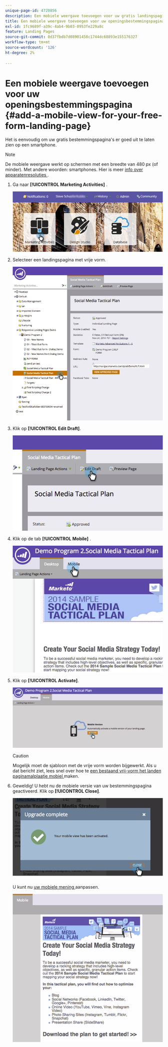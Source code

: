 ```yaml
---
unique-page-id: 4720856
description: Een mobiele weergave toevoegen voor uw gratis landingspagina - Marketo Docs - Productdocumentatie
title: Een mobiele weergave toevoegen voor uw openingsbestemmingspagina
exl-id: 1fc9689f-a39c-4ab4-9b03-0953fe229a8c
feature: Landing Pages
source-git-commit: 0d37fbdb7d08901458c1744dc68893e155176327
workflow-type: tm+mt
source-wordcount: '126'
ht-degree: 2%

---
```


# Een mobiele weergave toevoegen voor uw openingsbestemmingspagina {#add-a-mobile-view-for-your-free-form-landing-page}

Het is eenvoudig om uw gratis bestemmingspagina&#39;s er goed uit te laten zien op een smartphone.

>[!NOTE]
>
>De mobiele weergave werkt op schermen met een breedte van 480 px (of minder). Met andere woorden: smartphones. Hier is meer [ info over apparatenresoluties ](https://www.mydevice.io/).

1. Ga naar **[!UICONTROL Marketing Activities]** .

   ![](assets/login-marketing-activities-3.png)

1. Selecteer een landingspagina met vrije vorm.

   ![](assets/choose-landing-page.jpg)

1. Klik op **[!UICONTROL Edit Draft]**.

   ![](assets/image2015-1-22-15-3a38-3a12.png)

1. Klik op de tab **[!UICONTROL Mobile]** .

   ![](assets/image2015-1-22-16-3a46-3a10.png)

1. Klik op **[!UICONTROL Activate]**.

   ![](assets/image2015-1-22-15-3a48-3a47.png)

   >[!CAUTION]
   >
   >Mogelijk moet de sjabloon met de vrije vorm worden bijgewerkt. Als u dat bericht ziet, lees snel over hoe te [ een bestaand vrij-vorm het landen paginamalplaatje mobiel ](/help/marketo/product-docs/demand-generation/landing-pages/landing-page-templates/make-an-existing-free-form-landing-page-template-mobile-compatible.md) maken.

1. Geweldig! U hebt nu de mobiele versie van uw bestemmingspagina geactiveerd. Klik op **[!UICONTROL Close]**.

   ![](assets/image2015-1-22-16-3a44-3a37.png)

   U kunt nu [ uw mobiele mening ](/help/marketo/product-docs/demand-generation/landing-pages/free-form-landing-pages/customize-mobile-view-for-your-free-form-landing-page.md) aanpassen.

   ![](assets/image2015-1-22-16-3a47-3a16.png)

